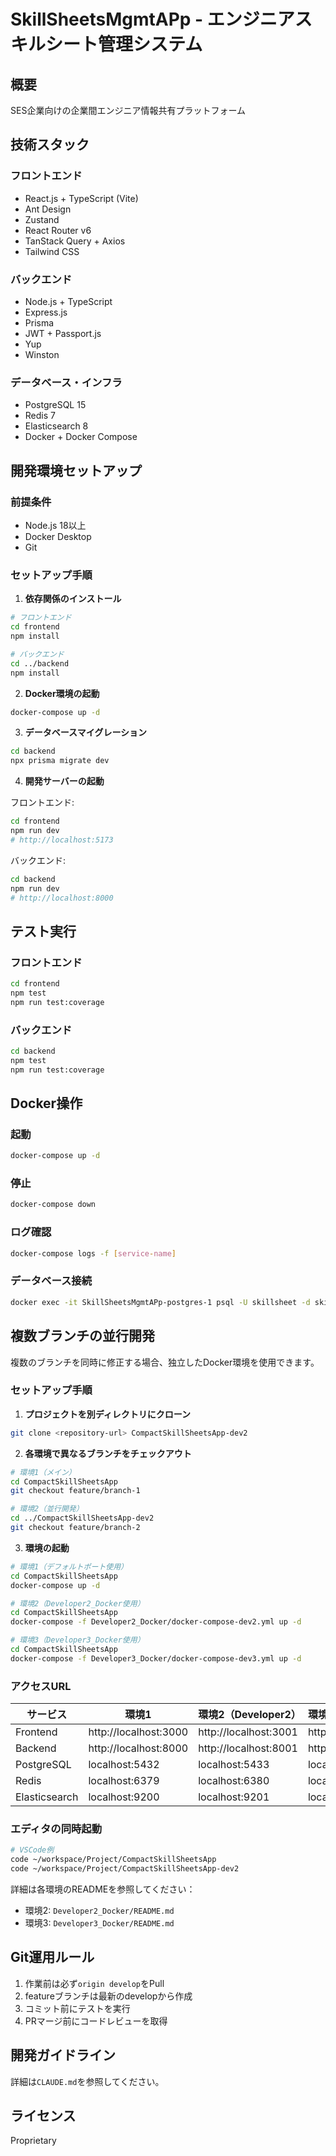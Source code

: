 # SkillSheetsMgmtAPp - エンジニアスキルシート管理システム

## 概要
SES企業向けの企業間エンジニア情報共有プラットフォーム

## 技術スタック

### フロントエンド
- React.js + TypeScript (Vite)
- Ant Design
- Zustand
- React Router v6
- TanStack Query + Axios
- Tailwind CSS

### バックエンド
- Node.js + TypeScript
- Express.js
- Prisma
- JWT + Passport.js
- Yup
- Winston

### データベース・インフラ
- PostgreSQL 15
- Redis 7
- Elasticsearch 8
- Docker + Docker Compose

## 開発環境セットアップ

### 前提条件
- Node.js 18以上
- Docker Desktop
- Git

### セットアップ手順

1. **依存関係のインストール**
```bash
# フロントエンド
cd frontend
npm install

# バックエンド
cd ../backend
npm install
```

2. **Docker環境の起動**
```bash
docker-compose up -d
```

3. **データベースマイグレーション**
```bash
cd backend
npx prisma migrate dev
```

4. **開発サーバーの起動**

フロントエンド:
```bash
cd frontend
npm run dev
# http://localhost:5173
```

バックエンド:
```bash
cd backend
npm run dev
# http://localhost:8000
```

## テスト実行

### フロントエンド
```bash
cd frontend
npm test
npm run test:coverage
```

### バックエンド
```bash
cd backend
npm test
npm run test:coverage
```

## Docker操作

### 起動
```bash
docker-compose up -d
```

### 停止
```bash
docker-compose down
```

### ログ確認
```bash
docker-compose logs -f [service-name]
```

### データベース接続
```bash
docker exec -it SkillSheetsMgmtAPp-postgres-1 psql -U skillsheet -d skillsheet_dev
```

## 複数ブランチの並行開発

複数のブランチを同時に修正する場合、独立したDocker環境を使用できます。

### セットアップ手順

1. **プロジェクトを別ディレクトリにクローン**
```bash
git clone <repository-url> CompactSkillSheetsApp-dev2
```

2. **各環境で異なるブランチをチェックアウト**
```bash
# 環境1（メイン）
cd CompactSkillSheetsApp
git checkout feature/branch-1

# 環境2（並行開発）
cd ../CompactSkillSheetsApp-dev2
git checkout feature/branch-2
```

3. **環境の起動**
```bash
# 環境1（デフォルトポート使用）
cd CompactSkillSheetsApp
docker-compose up -d

# 環境2（Developer2_Docker使用）
cd CompactSkillSheetsApp
docker-compose -f Developer2_Docker/docker-compose-dev2.yml up -d

# 環境3（Developer3_Docker使用）
cd CompactSkillSheetsApp
docker-compose -f Developer3_Docker/docker-compose-dev3.yml up -d
```

### アクセスURL

| サービス | 環境1 | 環境2（Developer2） | 環境3（Developer3） |
|---------|-------|-------------------|-------------------|
| Frontend | http://localhost:3000 | http://localhost:3001 | http://localhost:3002 |
| Backend | http://localhost:8000 | http://localhost:8001 | http://localhost:8002 |
| PostgreSQL | localhost:5432 | localhost:5433 | localhost:5434 |
| Redis | localhost:6379 | localhost:6380 | localhost:6381 |
| Elasticsearch | localhost:9200 | localhost:9201 | localhost:9202 |

### エディタの同時起動
```bash
# VSCode例
code ~/workspace/Project/CompactSkillSheetsApp
code ~/workspace/Project/CompactSkillSheetsApp-dev2
```

詳細は各環境のREADMEを参照してください：
- 環境2: `Developer2_Docker/README.md`
- 環境3: `Developer3_Docker/README.md`

## Git運用ルール

1. 作業前は必ず`origin develop`をPull
2. featureブランチは最新のdevelopから作成
3. コミット前にテストを実行
4. PRマージ前にコードレビューを取得

## 開発ガイドライン

詳細は`CLAUDE.md`を参照してください。

## ライセンス

Proprietary